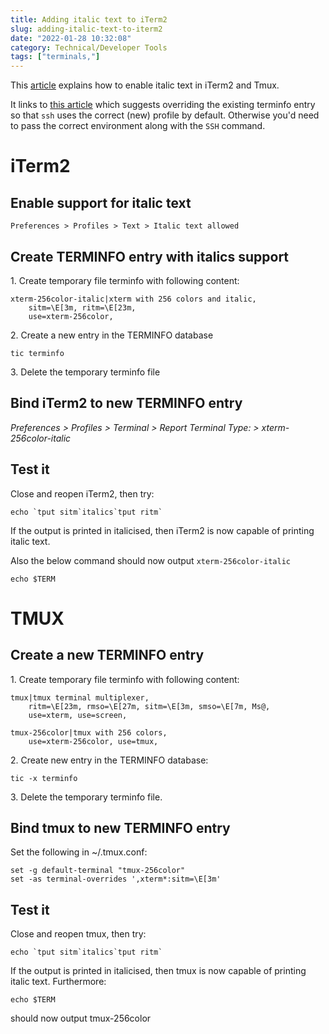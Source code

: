 ```yaml
---
title: Adding italic text to iTerm2
slug: adding-italic-text-to-iterm2
date: "2022-01-28 10:32:08"
category: Technical/Developer Tools
tags: ["terminals,"]
---
```


This [article](https://weibeld.net/terminals-and-shells/italics.html) explains
how to enable italic text in iTerm2 and Tmux.

It links to [this article](https://gist.github.com/sos4nt/3187620) which
suggests overriding the existing terminfo entry so that `ssh` uses the correct
(new) profile by default. Otherwise you'd need to pass the correct environment
along with the `SSH` command.

# iTerm2

## Enable support for italic text

```
Preferences > Profiles > Text > Italic text allowed
```

## Create TERMINFO entry with italics support

1\. Create temporary file terminfo with following content:

```
xterm-256color-italic|xterm with 256 colors and italic,
    sitm=\E[3m, ritm=\E[23m,
    use=xterm-256color,
```

2\. Create a new entry in the TERMINFO database

```
tic terminfo
```

3\. Delete the temporary terminfo file

## Bind iTerm2 to new TERMINFO entry

_Preferences > Profiles > Terminal > Report Terminal Type: > xterm-256color-italic_

## Test it

Close and reopen iTerm2, then try:

```
echo `tput sitm`italics`tput ritm`
```

If the output is printed in italicised, then iTerm2 is now capable of printing
italic text.

Also the below command should now output `xterm-256color-italic`

```
echo $TERM
```

# TMUX

## Create a new TERMINFO entry

1\. Create temporary file terminfo with following content:

```
tmux|tmux terminal multiplexer,
    ritm=\E[23m, rmso=\E[27m, sitm=\E[3m, smso=\E[7m, Ms@,
    use=xterm, use=screen,

tmux-256color|tmux with 256 colors,
    use=xterm-256color, use=tmux,
```

2\. Create new entry in the TERMINFO database:

```
tic -x terminfo
```

3\. Delete the temporary terminfo file.

## Bind tmux to new TERMINFO entry

Set the following in ~/.tmux.conf:

```
set -g default-terminal "tmux-256color"
set -as terminal-overrides ',xterm*:sitm=\E[3m'
```

## Test it

Close and reopen tmux, then try:

```
echo `tput sitm`italics`tput ritm`
```

If the output is printed in italicised, then tmux is now capable of printing
italic text. Furthermore:

```
echo $TERM
```

should now output tmux-256color
